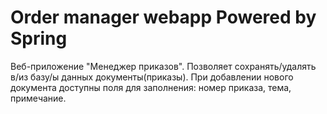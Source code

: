 Order manager webapp Powered by Spring
======================================
Веб-приложение "Менеджер приказов".
Позволяет сохранять/удалять в/из базу/ы данных документы(приказы).
При добавлении нового документа доступны поля для заполнения: номер приказа, тема, примечание.
